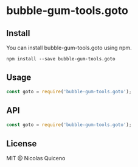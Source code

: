 # bubble-gum-tools.goto

## Install

You can install bubble-gum-tools.goto using npm.

```
npm install --save bubble-gum-tools.goto
```

## Usage

```js
const goto = require('bubble-gum-tools.goto');


```

## API

```js
const goto = require('bubble-gum-tools.goto');


```

## License

MIT @ Nicolas Quiceno
